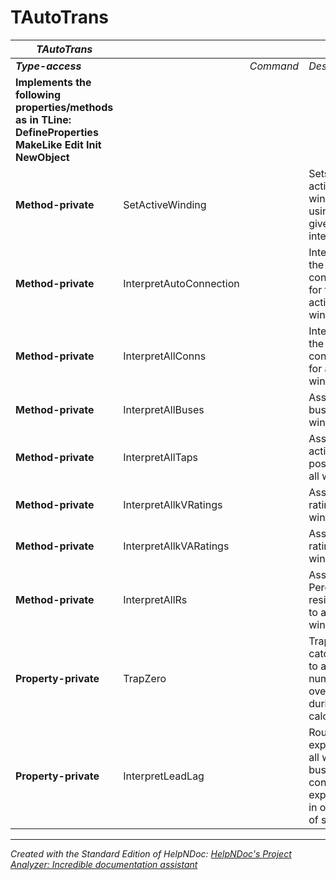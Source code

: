 # TAutoTrans

| ***TAutoTrans*** |  |  |  |
| --- | --- | --- | --- |
| ***Type-access*** |  | *Command* | *Description* |
| **Implements the following properties/methods as in TLine:** **DefineProperties** **MakeLike** **Edit** **Init** **NewObject** |  |  |  |
| **Method-private** | SetActiveWinding |  | Sets the active winding using the given integer. |
| **Method-private** | InterpretAutoConnection |  | Interprets the connection for the active winding. |
| **Method-private** | InterpretAllConns |  | Interprets the connection for all windings. |
| **Method-private** | InterpretAllBuses |  | Assigns buses to all windings. |
| **Method-private** | InterpretAllTaps |  | Assigns active tap position to all windings. |
| **Method-private** | InterpretAllkVRatings |  | Assigns kV ratings to all windings. |
| **Method-private** | InterpretAllkVARatings |  | Assigns kVA ratings to all windings. |
| **Method-private** | InterpretAllRs |  | Assigns Percent ac resistance to all windings. |
| **Property-private** | TrapZero |  | Trap for catching 0 to avoid numeric overflows during calculations. |
| **Property-private** | InterpretLeadLag |  | Routine expecting all winding bus connections expressed in one array of strings. |



***
_Created with the Standard Edition of HelpNDoc: [HelpNDoc's Project Analyzer: Incredible documentation assistant](<https://www.helpndoc.com/feature-tour/advanced-project-analyzer/>)_
